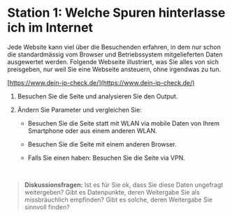 # **Station 1: Welche Spuren hinterlasse ich im Internet**

Jede Website kann viel über die Besuchenden erfahren, in dem nur schon die standardmässig vom Browser und Betriebssystem mitgelieferten Daten ausgewertet werden. Folgende Webseite illustriert, was Sie alles von sich preisgeben, nur weil Sie eine Webseite ansteuern, ohne irgendwas zu tun.

[https://www.dein-ip-check.de/](https://www.dein-ip-check.de/)

1. Besuchen Sie die Seite und analysieren Sie den Output.

2. Ändern Sie Parameter und vergleichen Sie:

    - Besuchen Sie die Seite statt mit WLAN via mobile Daten von Ihrem Smartphone oder aus einem anderen WLAN.

    - Besuchen Sie die Seite mit einem anderen Browser.

    - Falls Sie einen haben: Besuchen Sie die Seite via VPN.

<br>

> **Diskussionsfragen:** Ist es für Sie ok, dass Sie diese Daten ungefragt weitergeben? Gibt es
> Datenpunkte, deren Weitergabe Sie als missbräuchlich empfinden? Gibt es solche, deren Weitergabe
> Sie sinnvoll finden?